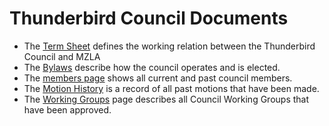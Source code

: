 # Thunderbird Council Documents

* The [Term Sheet](./TERM_SHEET.md) defines the working relation between the Thunderbird Council and
  MZLA
* The [Bylaws](./BY_LAWS.md) describe how the council operates and is elected.
* The [members page](./MEMBERS.md) shows all current and past council members.
* The [Motion History](./MOTIONS.md) is a record of all past motions that have been made.
* The [Working Groups](./WORKING_GROUPS.md) page describes all Council Working Groups that have been approved.
